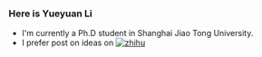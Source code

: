 ### Here is Yueyuan Li

- I'm currently a Ph.D student in Shanghai Jiao Tong University.
- I prefer post on ideas on [![zhihu](https://img.shields.io/badge/dynamic/json?url=https%3A%2F%2Fapi.spencerwoo.com%2Fsubstats%2F%3Fsource%3Dzhihu%26queryKey%3Dravenclaw-32&label=知乎&query=$.data.totalSubs&color=%230084ff&suffix=%20关注者)](https://www.zhihu.com/people/ravenclaw-32)

<!--
**SCP-CN-001/SCP-CN-001** is a ✨ _special_ ✨ repository because its `README.md` (this file) appears on your GitHub profile.

Here are some ideas to get you started:

- 🔭 I’m currently working on ...
- 🌱 I’m currently learning ...
- 👯 I’m looking to collaborate on ...
- 🤔 I’m looking for help with ...
- 💬 Ask me about ...
- 📫 How to reach me: ...
- 😄 Pronouns: ...
- ⚡ Fun fact: ...
-->
